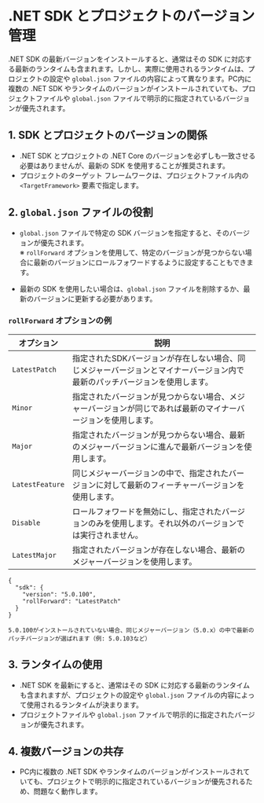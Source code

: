 # .NET SDK とプロジェクトのバージョン管理

.NET SDK の最新バージョンをインストールすると、通常はその SDK に対応する最新のランタイムも含まれます。しかし、実際に使用されるランタイムは、プロジェクトの設定や `global.json` ファイルの内容によって異なります。PC内に複数の .NET SDK やランタイムのバージョンがインストールされていても、プロジェクトファイルや `global.json` ファイルで明示的に指定されているバージョンが優先されます。

## 1. SDK とプロジェクトのバージョンの関係
- .NET SDK とプロジェクトの .NET Core のバージョンを必ずしも一致させる必要はありませんが、最新の SDK を使用することが推奨されます。
- プロジェクトのターゲット フレームワークは、プロジェクトファイル内の `<TargetFramework>` 要素で指定します。


## 2. `global.json` ファイルの役割
- `global.json` ファイルで特定の SDK バージョンを指定すると、そのバージョンが優先されます。  
  ※ `rollForward` オプションを使用して、特定のバージョンが見つからない場合に最新のバージョンにロールフォワードするように設定することもできます。
  
- 最新の SDK を使用したい場合は、`global.json` ファイルを削除するか、最新のバージョンに更新する必要があります。

### `rollForward` オプションの例

| オプション         | 説明                                                                                          |
|--------------------|-----------------------------------------------------------------------------------------------|
| `LatestPatch`       | 指定されたSDKバージョンが存在しない場合、同じメジャーバージョンとマイナーバージョン内で最新のパッチバージョンを使用します。 |
| `Minor`             | 指定されたバージョンが見つからない場合、メジャーバージョンが同じであれば最新のマイナーバージョンを使用します。        |
| `Major`             | 指定されたバージョンが見つからない場合、最新のメジャーバージョンに進んで最新バージョンを使用します。                 |
| `LatestFeature`     | 同じメジャーバージョンの中で、指定されたバージョンに対して最新のフィーチャーバージョンを使用します。                  |
| `Disable`           | ロールフォワードを無効にし、指定されたバージョンのみを使用します。それ以外のバージョンでは実行されません。            |
| `LatestMajor`       | 指定されたバージョンが存在しない場合、最新のメジャーバージョンを使用します。                                  |
 
```
{
  "sdk": {
    "version": "5.0.100",
    "rollForward": "LatestPatch"
  }
}

5.0.100がインストールされていない場合、同じメジャーバージョン（5.0.x）の中で最新のパッチバージョンが選ばれます（例: 5.0.103など）
```

## 3. ランタイムの使用
- .NET SDK を最新にすると、通常はその SDK に対応する最新のランタイムも含まれますが、プロジェクトの設定や `global.json` ファイルの内容によって使用されるランタイムが決まります。
- プロジェクトファイルや `global.json` ファイルで明示的に指定されたバージョンが優先されます。

## 4. 複数バージョンの共存
- PC内に複数の .NET SDK やランタイムのバージョンがインストールされていても、プロジェクトで明示的に指定されているバージョンが優先されるため、問題なく動作します。
